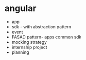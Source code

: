 # angular

- app 
- sdk - with abstraction pattern
- event
- FASAD pattern- apps common sdk
- mocking strategy
- internship project
- planning
